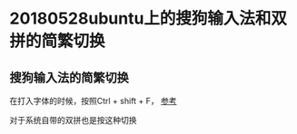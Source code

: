 # 20180528ubuntu上的搜狗输入法和双拼的简繁切换



## 搜狗输入法的简繁切换

在打入字体的时候，按照Ctrl + shift + F， [参考](https://jingyan.baidu.com/article/f71d6037562f5a1ab641d191.html)

对于系统自带的双拼也是按这种切换